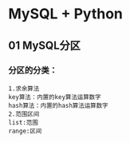# MySQL + Python
## 01 MySQL分区
### 分区的分类：
    1.求余算法
    key算法：内置的key算法运算数字
    hash算法：内置的hash算法运算数字
    2.范围区间
    list:范围
    range:区间
